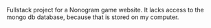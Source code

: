 Fullstack project for a Nonogram game website. It lacks access to the mongo db database, because that is stored on my computer.
